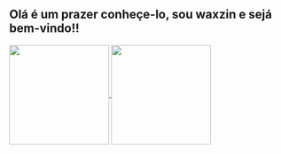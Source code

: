## Olá é um prazer conheçe-lo, sou waxzin e sejá bem-vindo!!

<a href="https://github.com/anuraghazra/github-readme-stats">
  <img height=180 align="center" src="https://github-readme-stats.vercel.app/api?username=Waxzin" />
</a>
<a href="https://github.com/anuraghazra/convoychat">
  <img height=180 align="center" src="https://github-readme-stats.vercel.app/api/top-langs?username=Waxzin&layout=compact&langs_count=8&card_width=320" />
</a>
